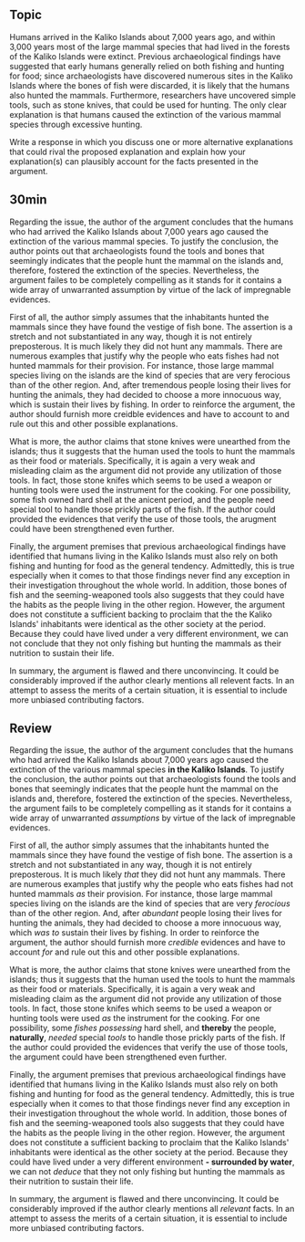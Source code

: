 ## Topic

Humans arrived in the Kaliko Islands about 7,000 years ago, and within 3,000 years most of the large mammal species that had lived in the forests of the Kaliko Islands were extinct. Previous archaeological findings have suggested that early humans generally relied on both fishing and hunting for food; since archaeologists have discovered numerous sites in the Kaliko Islands where the bones of fish were discarded, it is likely that the humans also hunted the mammals. Furthermore, researchers have uncovered simple tools, such as stone knives, that could be used for hunting. The only clear explanation is that humans caused the extinction of the various mammal species through excessive hunting.

Write a response in which you discuss one or more alternative explanations that could rival the proposed explanation and explain how your explanation(s) can plausibly account for the facts presented in the argument.

## 30min
Regarding the issue, the author of the argument concludes that the humans who had arrived the Kaliko Islands about 7,000 years ago caused the extinction of the various mammal species. To justify the conclusion, the author points out that archaeologists found the tools and bones that seemingly indicates that the people hunt the mammal on the islands and, therefore, fostered the extinction of the species. Nevertheless, the argument failes to be completely compelling as it stands for it contains a wide array of unwarranted assumption by virtue of the lack of impregnable evidences.

First of all, the author simply assumes that the inhabitants hunted the mammals since they have found the vestige of fish bone. The assertion is a stretch and not substantiated in any way, though it is not entirely preposterous. It is much likely they did not hunt any mammals. There are numerous examples that justify why the people who eats fishes had not hunted mammals for their provision. For instance, those large mammal species living on the islands are the kind of species that are very ferocious than of the other region. And, after tremendous people losing their lives for hunting the animals, they had decided to choose a more innocuous way, which is sustain their lives by fishing. In order to reinforce the argument, the author should furnish more creidble evidences and have to account to and rule out this and other possible explanations.

What is more, the author claims that stone knives were unearthed from the islands; thus it suggests that the human used the tools to hunt the mammals as their food or materials. Specifically, it is again a very weak and misleading claim as the argument did not provide any utilization of those tools. In fact, those stone knifes which seems to be used a weapon or hunting tools were used the instrument for the cooking. For one possibility, some fish owned hard shell at the anicent period, and the people need special tool to handle those prickly parts of the fish. If the author could provided the evidences that verify the use of those tools, the arugment could have been strengthened even further.

Finally, the argument premises that previous archaeological findings have identified that humans living in the Kaliko Islands must also rely on both fishing and hunting for food as the general tendency. Admittedly, this is true especially when it comes to that those findings never find any exception in their investigation throughout the whole world. In addition, those bones of fish and the seeming-weaponed tools also suggests that they could have the habits as the people living in the other region. However, the argument does not constitute a sufficient backing to proclaim that the the Kaliko Islands' inhabitants were identical as the other society at the period. Because they could have lived under a very different environment, we can not conclude that they not only fishing but hunting the mammals as their nutrition to sustain their life.

In summary, the argument is flawed and there unconvincing. It could be considerably improved if the author clearly mentions all relevent facts. In an attempt to assess the merits of a certain situation, it is essential to include more unbiased contributing factors.

## Review
Regarding the issue, the author of the argument concludes that the humans who had arrived the Kaliko Islands about 7,000 years ago caused the extinction of the various mammal species **in the Kaliko Islands**. To justify the conclusion, the author points out that archaeologists found the tools and bones that seemingly indicates that the people hunt the mammal on the islands and, therefore, fostered the extinction of the species. Nevertheless, the argument fails to be completely compelling as it stands for it contains a wide array of unwarranted *assumptions* by virtue of the lack of impregnable evidences.

First of all, the author simply assumes that the inhabitants hunted the mammals since they have found the vestige of fish bone. The assertion is a stretch and not substantiated in any way, though it is not entirely preposterous. It is much likely *that* they did not hunt any mammals. There are numerous examples that justify why the people who eats fishes had not hunted mammals *as* their provision. For instance, those large mammal species living on the islands are the kind of species that are very *ferocious* than of the other region. And, after *abundant* people losing their lives for hunting the animals, they had decided to choose a more innocuous way, which *was to* sustain their lives by fishing. In order to reinforce the argument, the author should furnish more *credible* evidences and have to account *for* and rule out this and other possible explanations.

What is more, the author claims that stone knives were unearthed from the islands; thus it suggests that the human used the tools to hunt the mammals as their food or materials. Specifically, it is again a very weak and misleading claim as the argument did not provide any utilization of those tools. In fact, those stone knifes which seems to be used a weapon or hunting tools were used *as* the instrument for the cooking. For one possibility, some *fishes* *possessing* hard shell, and **thereby** the people, **naturally**, *needed* special *tools* to handle those prickly parts of the fish. If the author could provided the evidences that verify the use of those tools, the argument could have been strengthened even further.

Finally, the argument premises that previous archaeological findings have identified that humans living in the Kaliko Islands must also rely on both fishing and hunting for food as the general tendency. Admittedly, this is true especially when it comes to that those findings never find any exception in their investigation throughout the whole world. In addition, those bones of fish and the seeming-weaponed tools also suggests that they could have the habits as the people living in the other region. However, the argument does not constitute a sufficient backing to proclaim that the Kaliko Islands' inhabitants were identical as the other society at the period. Because they could have lived under a very different environment **- surrounded by water**, we can not *deduce* that they not only fishing but hunting the mammals as their nutrition to sustain their life.

In summary, the argument is flawed and there unconvincing. It could be considerably improved if the author clearly mentions all *relevant* facts. In an attempt to assess the merits of a certain situation, it is essential to include more unbiased contributing factors.